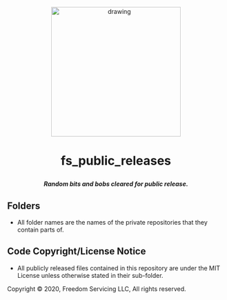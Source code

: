 <p align="center"><img src="https://raw.githubusercontent.com/freedomservicing/fs_branding/master/fs/fs_logo.jpg" alt="drawing" width="300"/></p>

# <p align="center"><b>fs_public_releases</b></p>
<p align="center"><b><i>Random bits and bobs cleared for public release.</i></b></p>

## Folders
* All folder names are the names of the private repositories that they contain parts of.

## Code Copyright/License Notice
* All publicly released files contained in this repository are under the MIT License unless otherwise stated in their sub-folder.

Copyright © 2020, Freedom Servicing LLC, All rights reserved.
